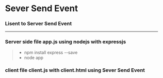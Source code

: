 # Sever Send Event

### Lisent to Server Send Event
------
### Server side file app.js using nodejs with expressjs

> * npm install express --save
> * node app

### client file client.js with client.html using Sever Send Event
